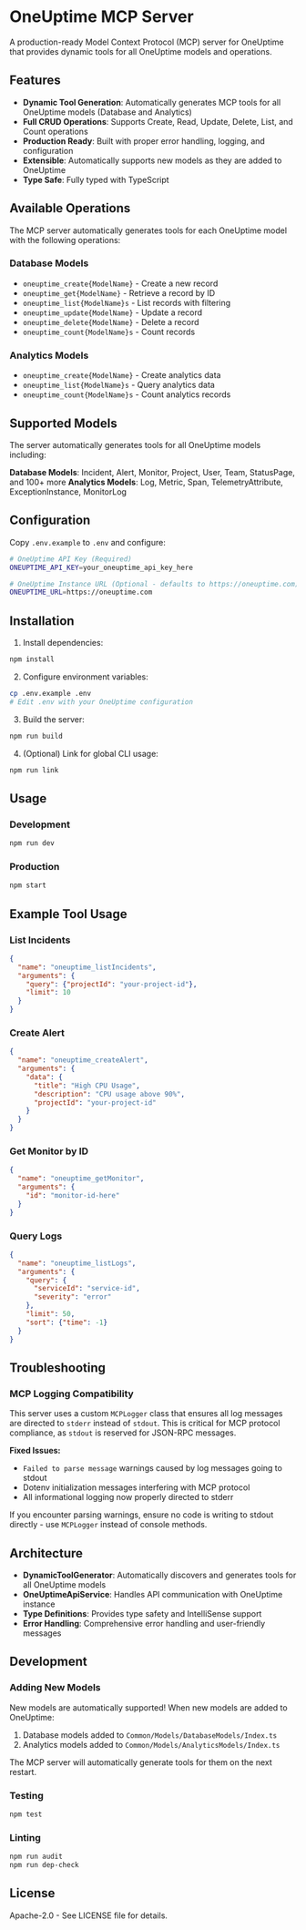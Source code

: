 # OneUptime MCP Server

A production-ready Model Context Protocol (MCP) server for OneUptime that provides dynamic tools for all OneUptime models and operations.

## Features

- **Dynamic Tool Generation**: Automatically generates MCP tools for all OneUptime models (Database and Analytics)
- **Full CRUD Operations**: Supports Create, Read, Update, Delete, List, and Count operations
- **Production Ready**: Built with proper error handling, logging, and configuration
- **Extensible**: Automatically supports new models as they are added to OneUptime
- **Type Safe**: Fully typed with TypeScript

## Available Operations

The MCP server automatically generates tools for each OneUptime model with the following operations:

### Database Models
- `oneuptime_create{ModelName}` - Create a new record
- `oneuptime_get{ModelName}` - Retrieve a record by ID  
- `oneuptime_list{ModelName}s` - List records with filtering
- `oneuptime_update{ModelName}` - Update a record
- `oneuptime_delete{ModelName}` - Delete a record
- `oneuptime_count{ModelName}s` - Count records

### Analytics Models  
- `oneuptime_create{ModelName}` - Create analytics data
- `oneuptime_list{ModelName}s` - Query analytics data
- `oneuptime_count{ModelName}s` - Count analytics records

## Supported Models

The server automatically generates tools for all OneUptime models including:

**Database Models**: Incident, Alert, Monitor, Project, User, Team, StatusPage, and 100+ more
**Analytics Models**: Log, Metric, Span, TelemetryAttribute, ExceptionInstance, MonitorLog

## Configuration

Copy `.env.example` to `.env` and configure:

```bash
# OneUptime API Key (Required)
ONEUPTIME_API_KEY=your_oneuptime_api_key_here

# OneUptime Instance URL (Optional - defaults to https://oneuptime.com)
ONEUPTIME_URL=https://oneuptime.com
```

## Installation

1. Install dependencies:
```bash
npm install
```

2. Configure environment variables:
```bash
cp .env.example .env
# Edit .env with your OneUptime configuration
```

3. Build the server:
```bash
npm run build
```

4. (Optional) Link for global CLI usage:
```bash
npm run link
```


## Usage

### Development
```bash
npm run dev
```

### Production
```bash
npm start
```

## Example Tool Usage

### List Incidents
```json
{
  "name": "oneuptime_listIncidents",
  "arguments": {
    "query": {"projectId": "your-project-id"},
    "limit": 10
  }
}
```

### Create Alert
```json
{
  "name": "oneuptime_createAlert", 
  "arguments": {
    "data": {
      "title": "High CPU Usage",
      "description": "CPU usage above 90%",
      "projectId": "your-project-id"
    }
  }
}
```

### Get Monitor by ID
```json
{
  "name": "oneuptime_getMonitor",
  "arguments": {
    "id": "monitor-id-here"
  }
}
```

### Query Logs
```json
{
  "name": "oneuptime_listLogs",
  "arguments": {
    "query": {
      "serviceId": "service-id",
      "severity": "error"
    },
    "limit": 50,
    "sort": {"time": -1}
  }
}
```

## Troubleshooting

### MCP Logging Compatibility

This server uses a custom `MCPLogger` class that ensures all log messages are directed to `stderr` instead of `stdout`. This is critical for MCP protocol compliance, as `stdout` is reserved for JSON-RPC messages.

**Fixed Issues:**
- `Failed to parse message` warnings caused by log messages going to stdout
- Dotenv initialization messages interfering with MCP protocol
- All informational logging now properly directed to stderr

If you encounter parsing warnings, ensure no code is writing to stdout directly - use `MCPLogger` instead of console methods.

## Architecture

- **DynamicToolGenerator**: Automatically discovers and generates tools for all OneUptime models
- **OneUptimeApiService**: Handles API communication with OneUptime instance
- **Type Definitions**: Provides type safety and IntelliSense support
- **Error Handling**: Comprehensive error handling and user-friendly messages

## Development

### Adding New Models

New models are automatically supported! When new models are added to OneUptime:

1. Database models added to `Common/Models/DatabaseModels/Index.ts` 
2. Analytics models added to `Common/Models/AnalyticsModels/Index.ts`

The MCP server will automatically generate tools for them on the next restart.

### Testing

```bash
npm test
```

### Linting

```bash
npm run audit
npm run dep-check
```

## License

Apache-2.0 - See LICENSE file for details.

